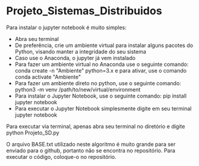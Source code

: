 # Projeto_Sistemas_Distribuidos

Para instalar o jupyter notebook é muito simples:
- Abra seu terminal
- De preferência, crie um ambiente virtual para instalar alguns pacotes do Python, visando manter a integridade do seu sistema
- Caso use o Anaconda, o jupyter já vem instalado
- Para fazer um ambiente virtual no Anaconda use o seguinte comando: conda create -n "Ambiente" python=3.x e para ativar, use o comando conda activate "Ambiente"
- Para fazer um ambiente direto no python, use o seguinte comando: python3 -m venv /path/to/new/virtual/environment
- Para instalar o Jupyter Notebook, use o seguinte comando: pip install jupyter notebook
- Para executar o Jupyter Notebook simplesmente digite em seu terminal jupyter notebook

Para executar via terminal, apenas abra seu terminal no diretório e digite python Projeto_SD.py


O arquivo BASE.txt utilizado neste algoritmo é muito grande para ser enviado para o github, portanto não se encontra no repositório. Para executar o código, coloque-o no repositório.

